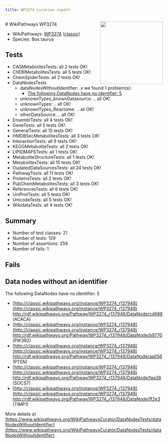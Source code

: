 ```yaml
---
title: WP3274 curation report
---
```


<img style="float: right; width: 200px" src="https://upload.wikimedia.org/wikipedia/commons/thumb/8/83/Wplogo_with_text_500.png/640px-Wplogo_with_text_500.png" />
# WikiPathways WP3274

* WikiPathways: [WP3274](https://wikipathways.org/pathways/WP3274) ([classic](https://classic.wikipathways.org/instance/WP3274))
* Species: Bos taurus
## Tests
* CASMetabolitesTests: all 2 tests OK!
* ChEBIMetabolitesTests: all 5 tests OK!
* ChemSpiderTests: all 2 tests OK!
* DataNodesTests
    * dataNodesWithoutIdentifier: .x we found 1 problem(s):
        * [The following DataNodes have no identifier: 5](#d2d32fa4)
    * unknownTypes_knownDatasource: .. all OK!
    * unknownTypes: .. all OK!
    * unknownTypes_Reactome: .. all OK!
    * otherDataSource: .. all OK!
* EnsemblTests: all 4 tests OK!
* GeneTests: all 5 tests OK!
* GeneralTests: all 15 tests OK!
* HMDBSecMetabolitesTests: all 3 tests OK!
* InteractionTests: all 9 tests OK!
* KEGGMetaboliteTests: all 2 tests OK!
* LIPIDMAPSTests: all 1 tests OK!
* MetaboliteStructureTests: all 1 tests OK!
* MetabolitesTests: all 15 tests OK!
* OudatedDataSourcesTests: all 24 tests OK!
* PathwayTests: all 11 tests OK!
* ProteinsTests: all 2 tests OK!
* PubChemMetabolitesTests: all 3 tests OK!
* ReferencesTests: all 6 tests OK!
* UniProtTests: all 5 tests OK!
* UnicodeTests: all 5 tests OK!
* WikidataTests: all 4 tests OK!


## Summary

* Number of test classes: 21
* Number of tests: 129
* Number of assertions: 259
* Number of fails: 1

## Fails

<a name="d2d32fa4" />

## Data nodes without an identifier

The following DataNodes have no identifier: 5

* [http://classic.wikipathways.org/instance/WP3274_r137948](http://classic.wikipathways.org/instance/WP3274_r137948) http://rdf.wikipathways.org/Pathway/WP3274_r137948/DataNode/cd688 (ACACA)
* [http://classic.wikipathways.org/instance/WP3274_r137948](http://classic.wikipathways.org/instance/WP3274_r137948) http://rdf.wikipathways.org/Pathway/WP3274_r137948/DataNode/b9770 (PIK3R2)
* [http://classic.wikipathways.org/instance/WP3274_r137948](http://classic.wikipathways.org/instance/WP3274_r137948) http://rdf.wikipathways.org/Pathway/WP3274_r137948/DataNode/aa056 (PTEN)
* [http://classic.wikipathways.org/instance/WP3274_r137948](http://classic.wikipathways.org/instance/WP3274_r137948) http://rdf.wikipathways.org/Pathway/WP3274_r137948/DataNode/faa38 (SOCS7)
* [http://classic.wikipathways.org/instance/WP3274_r137948](http://classic.wikipathways.org/instance/WP3274_r137948) http://rdf.wikipathways.org/Pathway/WP3274_r137948/DataNode/ff2e3 (TIMP1)


More details at [https://www.wikipathways.org/WikiPathwaysCurator/DataNodesTests/dataNodesWithoutIdentifier](https://www.wikipathways.org/WikiPathwaysCurator/DataNodesTests/dataNodesWithoutIdentifier)

